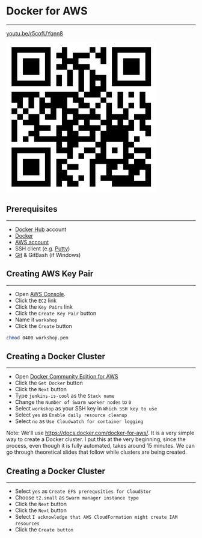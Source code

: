 # Docker for AWS

---

[youtu.be/r5cofUYqnn8](https://youtu.be/r5cofUYqnn8)

![](img/docker-for-aws-qr.png)


## Prerequisites

---

* [Docker Hub](https://hub.docker.com/) account
* [Docker](https://www.docker.com/)
* [AWS account](https://aws.amazon.com/)
* SSH client (e.g. [Putty](http://www.putty.org/))
* [Git](https://git-scm.com/) & GitBash (if Windows)


## Creating AWS Key Pair

---

* Open [AWS Console](console.aws.amazon.com).
* Click the `EC2` link
* Click the `Key Pairs` link
* Click the `Create Key Pair` button
* Name it `workshop`
* Click the `Create` button

```bash
chmod 0400 workshop.pem
```


## Creating a Docker Cluster

---

* Open [Docker Community Edition for AWS](https://store.docker.com/editions/community/docker-ce-aws)
* Click the `Get Docker` button
* Click the `Next` button
* Type `jenkins-is-cool` as the `Stack name`
* Change the `Number of Swarm worker nodes` to `0`
* Select `workshop` as your SSH key in `Which SSH key to use`
* Select `yes` as `Enable daily resource cleanup`
* Select `no` as `Use Cloudwatch for container logging`

Note:
We'll use https://docs.docker.com/docker-for-aws/. It is a very simple way to create a Docker cluster. I put this at the very beginning, since the process, even though it is fully automated, takes around 15 minutes. We can go through theoretical slides that follow while clusters are being created.


## Creating a Docker Cluster

---

* Select `yes` as `Create EFS prerequsities for CloudStor`
* Choose `t2.small` as `Swarm manager instance type`
* Click the `Next` button
* Click the `Next` button
* Select `I acknowledge that AWS CloudFormation might create IAM resources`
* Click the `Create button`
